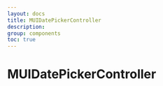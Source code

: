```yaml
---
layout: docs
title: MUIDatePickerController
description:
group: components
toc: true
---
```

# MUIDatePickerController
